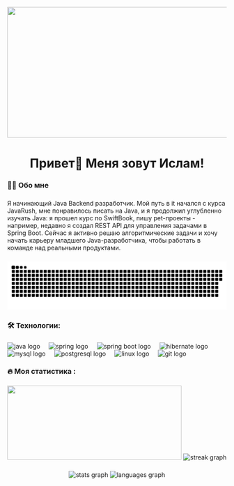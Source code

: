 <br clear="both">

<div align="center">
  <img height="300" width="600" src="https://user-images.githubusercontent.com/74038190/225813708-98b745f2-7d22-48cf-9150-083f1b00d6c9.gif"  />
</div>

###

<h1 align="center">Привет👋 Меня зовут Ислам!</h1>

###

<h3 align="left">👩‍💻  Обо мне</h3>

###

<p align="left">Я начинающий Java Backend разработчик. Мой путь в it начался с курса JavaRush, мне понравилось писать на Java, и я продолжил углубленно изучать Java: я прошел курс по SwiftBook, пишу pet-проекты - например, недавно я создал REST API для управления задачами в Spring Boot. Сейчас я активно решаю алгоритмические задачи и хочу начать карьеру младшего Java-разработчика, чтобы работать в команде над реальными продуктами.</p>

###

<p align="center">
 <img width="600" src="github-snake.svg" alt="snake"/>
</p>

###

<h3 align="left">🛠 Технологии:</h3>

###

<div align="left">
  <img src="https://cdn.jsdelivr.net/gh/devicons/devicon/icons/java/java-original.svg" height="40" alt="java logo"  />
  <img width="12" />
  <img src="https://cdn.jsdelivr.net/gh/devicons/devicon/icons/spring/spring-original.svg" height="40" alt="spring logo"  />
  <img width="12" />
  <img src="https://cdn.simpleicons.org/springboot/6DB33F" height="40" alt="spring boot logo"  />
  <img width="12" />
  <img src="https://cdn.simpleicons.org/hibernate/59666C" height="40" alt="hibernate logo"  />
  <img width="12" />
  <img src="https://cdn.jsdelivr.net/gh/devicons/devicon/icons/mysql/mysql-original.svg" height="40" alt="mysql logo"  />
  <img width="12" />
  <img src="https://cdn.jsdelivr.net/gh/devicons/devicon/icons/postgresql/postgresql-original.svg" height="40" alt="postgresql logo"  />
  <img width="12" />
  <img src="https://cdn.jsdelivr.net/gh/devicons/devicon/icons/linux/linux-original.svg" height="40" alt="linux logo"  />
  <img width="12" />
  <img src="https://cdn.jsdelivr.net/gh/devicons/devicon/icons/git/git-original.svg" height="40" alt="git logo"  />
</div>

###

<h3 align="left">🔥   Моя статистика :</h3>

###


<div align="center">
  <img src="https://leetcard.jacoblin.cool/this_is_lama?theme=dark" height="170" width="400"/>
  <img src="https://streak-stats.demolab.com?user=this-is-lama&locale=en&mode=daily&theme=dark&hide_border=false&border_radius=5&order=3" height="170" width="400" alt="streak graph"  />
</div>

###

<div align="center">
  <img src="https://github-readme-stats.vercel.app/api?username=this-is-lama&hide_title=false&hide_rank=false&show_icons=true&include_all_commits=true&count_private=true&disable_animations=false&theme=dracula&locale=en&hide_border=false&order=1" height="170" width="400" alt="stats graph"  />
  <img src="https://github-readme-stats.vercel.app/api/top-langs?username=this-is-lama&locale=en&hide_title=false&card_width=500&langs_count=5&theme=dracula&hide_border=false&order=2" height="170" width="400" alt="languages graph"  />
</div>

###
